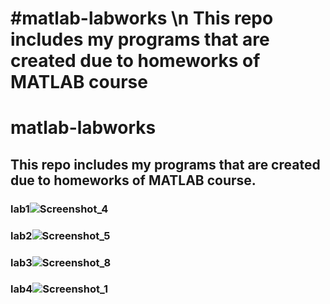 #matlab-labworks \n This repo includes my programs that are created due to homeworks of MATLAB course
=======
# matlab-labworks
## This repo includes my programs that are created due to homeworks of MATLAB course.
### lab1![Screenshot_4](https://user-images.githubusercontent.com/79810945/138760474-3135d5a5-52db-4466-9223-0464f7baa18a.png)
### lab2![Screenshot_5](https://user-images.githubusercontent.com/79810945/138760555-239d5c05-c6a2-4e80-af4f-c8dedc1a18ff.png)
### lab3![Screenshot_8](https://user-images.githubusercontent.com/79810945/138760576-ea5b4b02-d71a-4574-8a2e-4ee2da3ef25e.png)
### lab4![Screenshot_1](https://user-images.githubusercontent.com/79810945/140231550-c2c523b7-a56f-4193-bf23-38955808b053.jpg)

